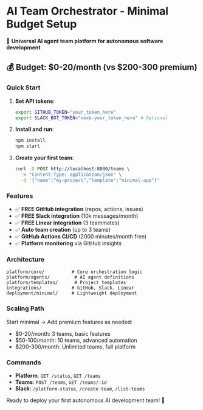 # AI Team Orchestrator - Minimal Budget Setup

🚀 **Universal AI agent team platform for autonomous software development**

## 💰 Budget: $0-20/month (vs $200-300 premium)

### Quick Start

1. **Set API tokens**:
   ```bash
   export GITHUB_TOKEN="your_token_here"
   export SLACK_BOT_TOKEN="xoxb-your_token_here" # Optional
   ```

2. **Install and run**:
   ```bash
   npm install
   npm start
   ```

3. **Create your first team**:
   ```bash
   curl -X POST http://localhost:8080/teams \
     -H "Content-Type: application/json" \
     -d '{"name":"my-project","template":"minimal-app"}'
   ```

### Features

- ✅ **FREE GitHub integration** (repos, actions, issues)
- ✅ **FREE Slack integration** (10k messages/month)
- ✅ **FREE Linear integration** (3 teammates)
- ✅ **Auto team creation** (up to 3 teams)
- ✅ **GitHub Actions CI/CD** (2000 minutes/month free)
- ✅ **Platform monitoring** via GitHub insights

### Architecture

```
platform/core/          # Core orchestration logic
platform/agents/         # AI agent definitions  
platform/templates/      # Project templates
integrations/           # GitHub, Slack, Linear
deployment/minimal/     # Lightweight deployment
```

### Scaling Path

Start minimal → Add premium features as needed:
- $0-20/month: 3 teams, basic features
- $50-100/month: 10 teams, advanced automation  
- $200-300/month: Unlimited teams, full platform

### Commands

- **Platform**: `GET /status`, `GET /teams`
- **Teams**: `POST /teams`, `GET /teams/:id`
- **Slack**: `/platform-status`, `/create-team`, `/list-teams`

Ready to deploy your first autonomous AI development team! 🎯
